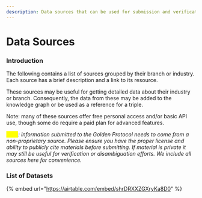 ```yaml
---
description: Data sources that can be used for submission and verification tasks.
---
```


# Data Sources

### Introduction

The following contains a list of sources grouped by their branch or industry. Each source has a brief description and a link to its resource.

These sources may be useful for getting detailed data about their industry or branch. Consequently, the data from these may be added to the knowledge graph or be used as a reference for a triple.

Note: many of these sources offer free personal access and/or basic API use, though some do require a paid plan for advanced features.&#x20;

_<mark style="color:yellow;">Note</mark>: information submitted to the Golden Protocol needs to come from a non-proprietary source. Please ensure you have the proper license and ability to publicly cite materials before submitting. If material is private it may still be useful for verification or disambiguation efforts. We include all sources here for convenience._

&#x20;

### List of Datasets

{% embed url="https://airtable.com/embed/shrDRXXZGXryKa8D0" %}

